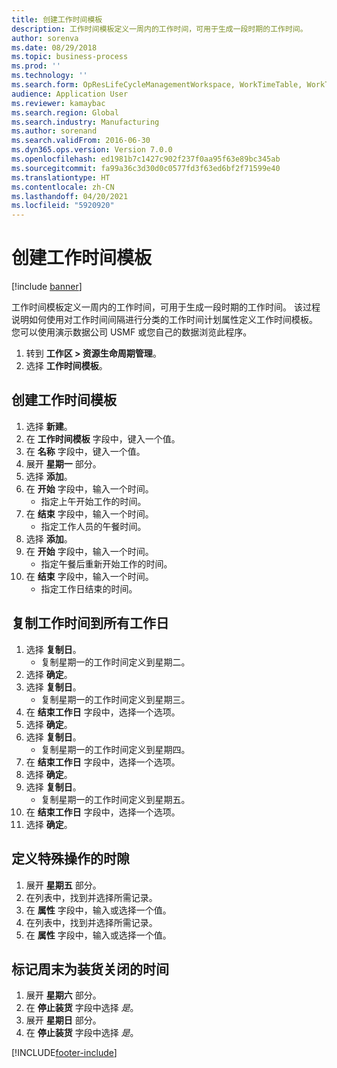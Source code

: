 ```yaml
---
title: 创建工作时间模板
description: 工作时间模板定义一周内的工作时间，可用于生成一段时期的工作时间。
author: sorenva
ms.date: 08/29/2018
ms.topic: business-process
ms.prod: ''
ms.technology: ''
ms.search.form: OpResLifeCycleManagementWorkspace, WorkTimeTable, WorkTimeCopyDayDialog, WorkPeriodTemplate
audience: Application User
ms.reviewer: kamaybac
ms.search.region: Global
ms.search.industry: Manufacturing
ms.author: sorenand
ms.search.validFrom: 2016-06-30
ms.dyn365.ops.version: Version 7.0.0
ms.openlocfilehash: ed1981b7c1427c902f237f0aa95f63e89bc345ab
ms.sourcegitcommit: fa99a36c3d30d0c0577fd3f63ed6bf2f71599e40
ms.translationtype: HT
ms.contentlocale: zh-CN
ms.lasthandoff: 04/20/2021
ms.locfileid: "5920920"
---
```

# <a name="create-working-time-templates"></a>创建工作时间模板

[!include [banner](../../includes/banner.md)]

工作时间模板定义一周内的工作时间，可用于生成一段时期的工作时间。 该过程说明如何使用对工作时间间隔进行分类的工作时间计划属性定义工作时间模板。 您可以使用演示数据公司 USMF 或您自己的数据浏览此程序。

1. 转到 **工作区 > 资源生命周期管理**。
1. 选择 **工作时间模板**。

## <a name="create-working-time-template"></a>创建工作时间模板

1. 选择 **新建**。
1. 在 **工作时间模板** 字段中，键入一个值。
1. 在 **名称** 字段中，键入一个值。
1. 展开 **星期一** 部分。
1. 选择 **添加**。
1. 在 **开始** 字段中，输入一个时间。
    * 指定上午开始工作的时间。  
1. 在 **结束** 字段中，输入一个时间。
    * 指定工作人员的午餐时间。  
1. 选择 **添加**。
1. 在 **开始** 字段中，输入一个时间。
    * 指定午餐后重新开始工作的时间。  
1. 在 **结束** 字段中，输入一个时间。
    * 指定工作日结束的时间。  

## <a name="replicate-working-times-to-all-week-days"></a>复制工作时间到所有工作日

1. 选择 **复制日**。
    * 复制星期一的工作时间定义到星期二。  
1. 选择 **确定**。
1. 选择 **复制日**。
    * 复制星期一的工作时间定义到星期三。  
1. 在 **结束工作日** 字段中，选择一个选项。
1. 选择 **确定**。
1. 选择 **复制日**。
    * 复制星期一的工作时间定义到星期四。  
1. 在 **结束工作日** 字段中，选择一个选项。
1. 选择 **确定**。
1. 选择 **复制日**。
    * 复制星期一的工作时间定义到星期五。  
1. 在 **结束工作日** 字段中，选择一个选项。
1. 选择 **确定**。

## <a name="define-time-slots-for-special-operations"></a>定义特殊操作的时隙

1. 展开 **星期五** 部分。
1. 在列表中，找到并选择所需记录。
1. 在 **属性** 字段中，输入或选择一个值。
1. 在列表中，找到并选择所需记录。
1. 在 **属性** 字段中，输入或选择一个值。

## <a name="mark-weekend-days-as-closed-for-pickup"></a>标记周末为装货关闭的时间

1. 展开 **星期六** 部分。
1. 在 **停止装货** 字段中选择 *是*。
1. 展开 **星期日** 部分。
1. 在 **停止装货** 字段中选择 *是*。


[!INCLUDE[footer-include](../../../includes/footer-banner.md)]